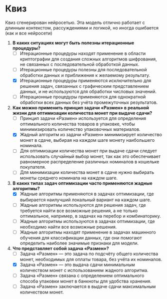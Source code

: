 # Квиз
Квиз сгенерирован нейросетью. Эта модель отлично работает с длинным контекстом, рассуждениями и логикой, но иногда ошибается (как и все нейросети)

1. **В каких ситуациях могут быть полезны итерационные процедуры?**
    - [ ] Итерационные процедуры находят применение в области криптографии для создания сложных алгоритмов шифрования, не связанных с последовательной обработкой данных.
    - [ ] Итерационные процедуры полезны для последовательной обработки данных и приближения к желаемому результату.
    - [x] Итерационные процедуры применяются исключительно для решения задач, связанных с графическим представлением данных, и не используются для обработки числовых значений.
    - [ ] Итерационные процедуры применяются для однократной обработки всех данных без учёта промежуточных результатов.

2. **Как можно применить принцип задачи «Размен» в реальной жизни для оптимизации количества монет при выдаче сдачи?**
    - [ ] Принцип задачи «Размен» используется для определения оптимального количества товаров в упаковке, чтобы минимизировать количество упаковочных материалов.
    - [x] Жадный алгоритм из задачи «Размен» минимизирует количество монет в сдаче, выбирая на каждом шаге монету наибольшего номинала.
    - [ ] Для оптимизации количества монет при выдаче сдачи следует использовать случайный выбор монет, так как это обеспечивает равномерное распределение различных номиналов в кошельке покупателя.
    - [ ] Для минимизации количества монет в сдаче нужно выбирать монеты среднего номинала на каждом шаге.

3. **В каких типах задач оптимизации часто применяются жадные алгоритмы?**
    - [x] Жадные алгоритмы применяются в задачах оптимизации, где выбирается наилучший локальный вариант на каждом шаге.
    - [ ] Жадные алгоритмы используются для решения задач, где требуется найти все возможные решения, а не только оптимальное, например, в задачах на перебор и комбинаторику.
    - [ ] Жадные алгоритмы используются в задачах оптимизации, где необходимо найти все возможные решения.
    - [ ] Жадные алгоритмы находят применение в задачах машинного обучения для классификации данных, где они помогают определить наиболее значимые признаки для модели.

4. **Что представляет собой задача «Размен»?**
    - [ ] Задача «Размен» — это задача по подсчёту общего количества монет, необходимых для оплаты товара, без учёта их номиналов.
    - [x] Задача «Размен» — это выдача сдачи минимальным количеством монет с использованием жадного алгоритма.
    - [ ] Задача «Размен» связана с определением оптимального способа упаковки монет в банкноты для удобства хранения.
    - [ ] Задача «Размен» заключается в выдаче сдачи максимальным количеством монет.
